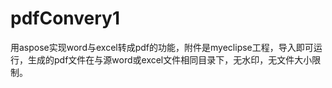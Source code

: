 # pdfConvery1

用aspose实现word与excel转成pdf的功能，附件是myeclipse工程，导入即可运行，生成的pdf文件在与源word或excel文件相同目录下，无水印，无文件大小限制。
